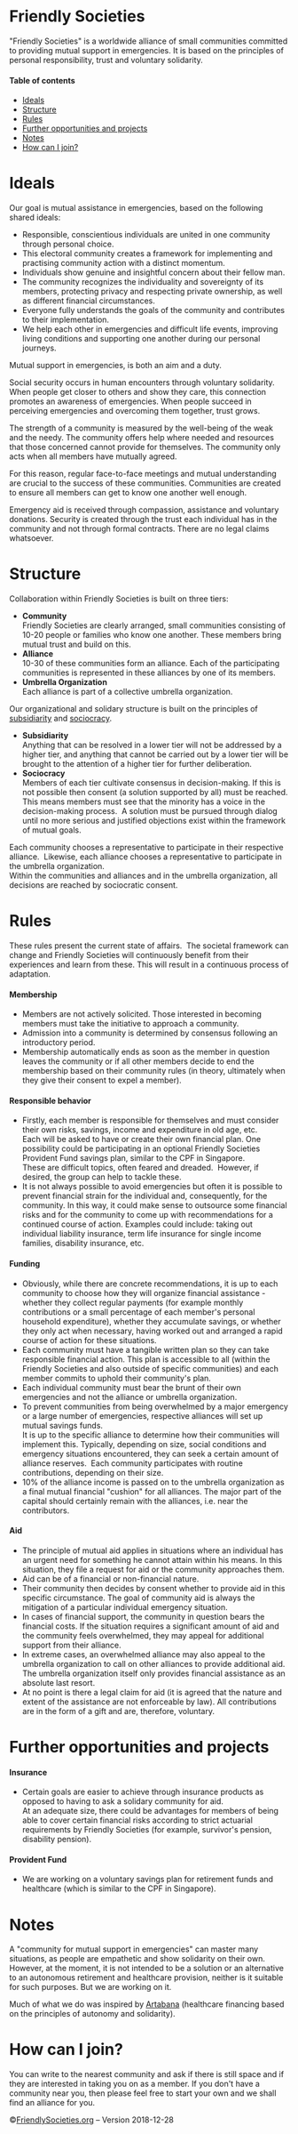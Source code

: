Friendly Societies
==================

"Friendly Societies" is a worldwide alliance of small communities committed to providing mutual support in emergencies. It is based on the principles of personal responsibility, trust and voluntary solidarity.

#### Table of contents

  * [Ideals](#ideals)
  * [Structure](#structure)
  * [Rules](#rules)
  * [Further opportunities and projects](#further-opportunities-and-projects)
  * [Notes](#notes)
  * [How can I join?](#how-can-i-join)


# Ideals

Our goal is mutual assistance in emergencies, based on the following shared ideals:

  * Responsible, conscientious individuals are united in one community through personal choice.
  * This electoral community creates a framework for implementing and practising community action with a distinct momentum.
  * Individuals show genuine and insightful concern about their fellow man.
  * The community recognizes the individuality and sovereignty of its members, protecting privacy and respecting private ownership, as well as different financial circumstances.
  * Everyone fully understands the goals of the community and contributes to their implementation.
  * We help each other in emergencies and difficult life events, improving living conditions and supporting one another during our personal journeys.

Mutual support in emergencies, is both an aim and a duty.

Social security occurs in human encounters through voluntary solidarity. When people get closer to others and show they care, this connection promotes an awareness of emergencies. When people succeed in perceiving emergencies and overcoming them together, trust grows.

The strength of a community is measured by the well-being of the weak and the needy. The community offers help where needed and resources that those concerned cannot provide for themselves. The community only acts when all members have mutually agreed.

For this reason, regular face-to-face meetings and mutual understanding are crucial to the success of these communities. Communities are created to ensure all members can get to know one another well enough.

Emergency aid is received through compassion, assistance and voluntary donations. Security is created through the trust each individual has in the community and not through formal contracts. There are no legal claims whatsoever.


# Structure

Collaboration within Friendly Societies is built on three tiers:

  * **Community**  
    Friendly Societies are clearly arranged, small communities consisting of 10-20 people or families who know one another. These members bring mutual trust and build on this.
  * **Alliance**  
    10-30 of these communities form an alliance. Each of the participating communities is represented in these alliances by one of its members.
  * **Umbrella Organization**  
    Each alliance is part of a collective umbrella organization.

Our organizational and solidary structure is built on the principles of [subsidiarity](https://en.wikipedia.org/wiki/Subsidiarity) and [sociocracy](https://en.wikipedia.org/wiki/Sociocracy).

  * **Subsidiarity**  
    Anything that can be resolved in a lower tier will not be addressed by a higher tier, and anything that cannot be carried out by a lower tier will be brought to the attention of a higher tier for further deliberation.
  * **Sociocracy**  
    Members of each tier cultivate consensus in decision-making. If this is not possible then consent (a solution supported by all) must be reached. This means members must see that the minority has a voice in the decision-making process.  A solution must be pursued through dialog until no more serious and justified objections exist within the framework of mutual goals.

Each community chooses a representative to participate in their respective alliance.  Likewise, each alliance chooses a representative to participate in the umbrella organization.  
Within the communities and alliances and in the umbrella organization, all decisions are reached by sociocratic consent.


# Rules

These rules present the current state of affairs.  The societal framework can change and Friendly Societies will continuously benefit from their experiences and learn from these. This will result in a continuous process of adaptation.

#### Membership

  * Members are not actively solicited. Those interested in becoming members must take the initiative to approach a community.
  * Admission into a community is determined by consensus following an introductory period.
  * Membership automatically ends as soon as the member in question leaves the community or if all other members decide to end the membership based on their community rules (in theory, ultimately when they give their consent to expel a member).

#### Responsible behavior

  * Firstly, each member is responsible for themselves and must consider their own risks, savings, income and expenditure in old age, etc.  
    Each will be asked to have or create their own financial plan. One possibility could be participating in an optional Friendly Societies Provident Fund savings plan, similar to the CPF in Singapore.  
    These are difficult topics, often feared and dreaded.  However, if desired, the group can help to tackle these.
  * It is not always possible to avoid emergencies but often it is possible to prevent financial strain for the individual and, consequently, for the community. In this way, it could make sense to outsource some financial risks and for the community to come up with recommendations for a continued course of action. Examples could include: taking out individual liability insurance, term life insurance for single income families, disability insurance, etc.

#### Funding

  * Obviously, while there are concrete recommendations, it is up to each community to choose how they will organize financial assistance - whether they collect regular payments (for example monthly contributions or a small percentage of each member's personal household expenditure), whether they accumulate savings, or whether they only act when necessary, having worked out and arranged a rapid course of action for these situations.
  * Each community must have a tangible written plan so they can take responsible financial action. This plan is accessible to all (within the Friendly Societies and also outside of specific communities) and each member commits to uphold their community's plan.
  * Each individual community must bear the brunt of their own emergencies and not the alliance or umbrella organization.
  * To prevent communities from being overwhelmed by a major emergency or a large number of emergencies, respective alliances will set up mutual savings funds.  
    It is up to the specific alliance to determine how their communities will implement this. Typically, depending on size, social conditions and emergency situations encountered, they can seek a certain amount of alliance reserves.  Each community participates with routine contributions, depending on their size.
  * 10% of the alliance income is passed on to the umbrella organization as a final mutual financial "cushion" for all alliances. The major part of the capital should certainly remain with the alliances, i.e. near the contributors.

#### Aid

  * The principle of mutual aid applies in situations where an individual has an urgent need for something he cannot attain within his means. In this situation, they file a request for aid or the community approaches them.
  * Aid can be of a financial or non-financial nature.
  * Their community then decides by consent whether to provide aid in this specific circumstance. The goal of community aid is always the mitigation of a particular individual emergency situation.
  * In cases of financial support, the community in question bears the financial costs. If the situation requires a significant amount of aid and the community feels overwhelmed, they may appeal for additional support from their alliance.
  * In extreme cases, an overwhelmed alliance may also appeal to the umbrella organization to call on other alliances to provide additional aid.  
    The umbrella organization itself only provides financial assistance as an absolute last resort.
  * At no point is there a legal claim for aid (it is agreed that the nature and extent of the assistance are not enforceable by law). All contributions are in the form of a gift and are, therefore, voluntary.


# Further opportunities and projects

#### Insurance

  * Certain goals are easier to achieve through insurance products as opposed to having to ask a solidary community for aid.  
    At an adequate size, there could be advantages for members of being able to cover certain financial risks according to strict actuarial requirements by Friendly Societies (for example, survivor's pension, disability pension).

#### Provident Fund

  * We are working on a voluntary savings plan for retirement funds and healthcare (which is similar to the CPF in Singapore).


# Notes

A "community for mutual support in emergencies" can master many situations, as people are empathetic and show solidarity on their own. However, at the moment, it is not intended to be a solution or an alternative to an autonomous retirement and healthcare provision, neither is it suitable for such purposes. But we are working on it.

Much of what we do was inspired by [Artabana](http://www.artabana.ch/) (healthcare financing based on the principles of autonomy and solidarity).


# How can I join?

You can write to the nearest community and ask if there is still space and if they are interested in taking you on as a member. If you don't have a community near you, then please feel free to start your own and we shall find an alliance for you.

  
©[FriendlySocieties.org](https://friendlysocieties.org) – Version 2018-12-28

